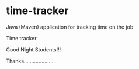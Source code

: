 # time-tracker
Java (Maven) application for tracking time on the job

Time tracker

Good Night Students!!!

Thanks.....................
